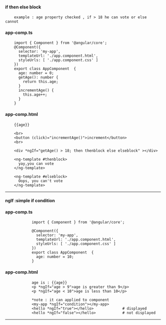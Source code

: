 #### if then else block

        example : age property checked , if > 18 he can vote or else cannot
        
#### app-comp.ts

        import { Component } from '@angular/core';
        @Component({
          selector: 'my-app',
          templateUrl: './app.component.html',
          styleUrls: [ './app.component.css' ]
        })
        export class AppComponent  {
          age: number = 0;
          getAge(): number {
            return this.age;
          }
          incrementAge() {
            this.age++;
          }
        }

#### app-comp.html


        {{age}}
        
        <br>
        <button (click)="incrementAge()">increment</button>
        <br>
        
        <div *ngIf="getAge() > 18; then thenblock else elseblock" ></div>
        
        <ng-template #thenblock>
          yay,you can vote
        </ng-template>

        <ng-template #elseblock>
          Oops, you can't vote
        </ng-template>
        
---        
        
#### ngIf  :simple if condition

#### app-comp.ts

                import { Component } from '@angular/core';

                @Component({
                  selector: 'my-app',
                  templateUrl: './app.component.html',
                  styleUrls: [ './app.component.css' ]
                })
                export class AppComponent  {
                  age: number = 10;
                }

#### app-comp.html

                age is : {{age}}
                <p *ngIf="age > 9">age is greater than 9</p>
                <p *ngIf="age < 10">age is less than 10</p>

                *note : it can applied to component
                <my-app *ngIf="condition"></my-app>
                <hello *ngIf="true"></hello>             # displayed
                <hello *ngIf="false"></hello>            # not displayed
---
